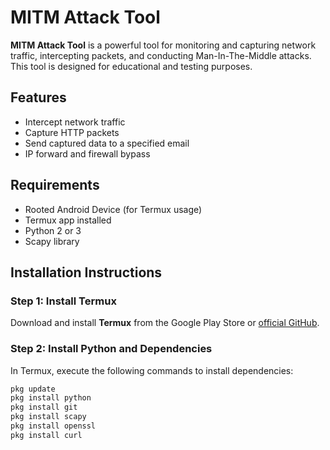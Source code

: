 # MITM Attack Tool

**MITM Attack Tool** is a powerful tool for monitoring and capturing network traffic, intercepting packets, and conducting Man-In-The-Middle attacks. This tool is designed for educational and testing purposes.

## Features
- Intercept network traffic
- Capture HTTP packets
- Send captured data to a specified email
- IP forward and firewall bypass

## Requirements
- Rooted Android Device (for Termux usage)
- Termux app installed
- Python 2 or 3
- Scapy library

## Installation Instructions

### Step 1: Install Termux
Download and install **Termux** from the Google Play Store or [official GitHub](https://github.com/termux/termux-app).

### Step 2: Install Python and Dependencies
In Termux, execute the following commands to install dependencies:

```bash
pkg update
pkg install python
pkg install git
pkg install scapy
pkg install openssl
pkg install curl

